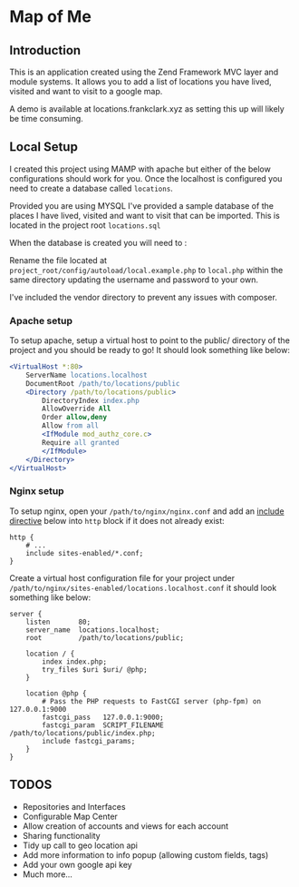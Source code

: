 # Map of Me

## Introduction
This is an application created using the Zend Framework MVC layer and module systems.
It allows you to add a list of locations you have lived, visited and want to visit to a google map.

A demo is available at locations.frankclark.xyz as setting this up will likely be time consuming.

## Local Setup
I created this project using MAMP with apache but either of the below configurations should work for you.
Once the localhost is configured you need to create a database called `locations`.

Provided you are using MYSQL I've provided a sample database of the places I have lived, visited and want to visit that
can be imported. This is located in the project root `locations.sql`

When the database is created you will need to : 

Rename the file located at `project_root/config/autoload/local.example.php` to `local.php` within the same directory
updating the username and password to your own.

I've included the vendor directory to prevent any issues with composer.

### Apache setup

To setup apache, setup a virtual host to point to the public/ directory of the
project and you should be ready to go! It should look something like below:

```apache
<VirtualHost *:80>
    ServerName locations.localhost
    DocumentRoot /path/to/locations/public
    <Directory /path/to/locations/public>
        DirectoryIndex index.php
        AllowOverride All
        Order allow,deny
        Allow from all
        <IfModule mod_authz_core.c>
        Require all granted
        </IfModule>
    </Directory>
</VirtualHost>
```

### Nginx setup

To setup nginx, open your `/path/to/nginx/nginx.conf` and add an
[include directive](http://nginx.org/en/docs/ngx_core_module.html#include) below
into `http` block if it does not already exist:

```nginx
http {
    # ...
    include sites-enabled/*.conf;
}
```


Create a virtual host configuration file for your project under `/path/to/nginx/sites-enabled/locations.localhost.conf`
it should look something like below:

```nginx
server {
    listen       80;
    server_name  locations.localhost;
    root         /path/to/locations/public;

    location / {
        index index.php;
        try_files $uri $uri/ @php;
    }

    location @php {
        # Pass the PHP requests to FastCGI server (php-fpm) on 127.0.0.1:9000
        fastcgi_pass   127.0.0.1:9000;
        fastcgi_param  SCRIPT_FILENAME /path/to/locations/public/index.php;
        include fastcgi_params;
    }
}
```
## TODOS

- Repositories and Interfaces
- Configurable Map Center
- Allow creation of accounts and views for each account
- Sharing functionality
- Tidy up call to geo location api
- Add more information to info popup (allowing custom fields, tags)
- Add your own google api key
- Much more...